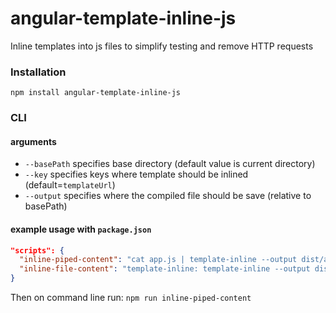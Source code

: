 angular-template-inline-js
==========================

Inline templates into js files to simplify testing and remove HTTP requests

### Installation

```
npm install angular-template-inline-js
```

### CLI
#### arguments

- `--basePath` specifies base directory (default value is current directory)
- `--key` specifies keys where template should be inlined (default=`templateUrl`)
- `--output` specifies where the compiled file should be save (relative to basePath)

#### example usage with `package.json`
```json
"scripts": {
  "inline-piped-content": "cat app.js | template-inline --output dist/app.js",
  "inline-file-content": "template-inline: template-inline --output dist/app.js app.js"
}
```
Then on command line run:
`npm run inline-piped-content`
